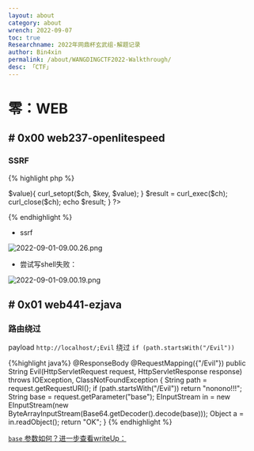 ```yaml
---
layout: about
category: about
wrench: 2022-09-07
toc: true
Researchname: 2022年网鼎杯玄武组-解题记录
author: Bin4xin
permalink: /about/WANGDINGCTF2022-Walkthrough/
desc: 「CTF」
---
```


# 零：WEB

## # 0x00 web237-openlitespeed

### SSRF

{% highlight php %}
<?php
highlight_file(__FILE__);
if (isset($_POST["curl_opt"]) && is_array($_POST["curl_opt"])){
    $ch = curl_init();
    foreach ($_POST["curl_opt"] as $key=>$value){
        curl_setopt($ch, $key, $value);
    }
    $result = curl_exec($ch);
    curl_close($ch);
    echo $result;
}
?>
{% endhighlight %}

- ssrf

![2022-09-01-09.00.26.png]({{site.PicturesLinks_Domain}}/images/2022/09/07/2022-09-01-09.00.26.png)

- 尝试写shell失败：

![2022-09-01-09.00.19.png]({{site.PicturesLinks_Domain}}/images/2022/09/07/2022-09-01-09.00.19.png)

## # 0x01 web441-ezjava

### 路由绕过

payload `http://localhost/;Evil` 绕过 `if (path.startsWith("/Evil"))`

{%highlight java%}
@ResponseBody
@RequestMapping({"/Evil"})
public String Evil(HttpServletRequest request, HttpServletResponse response) throws IOException, ClassNotFoundException {
        String path = request.getRequestURI();
        if (path.startsWith("/Evil"))
        return "nonono!!!";
        String base = request.getParameter("base");
        EInputStream in = new EInputStream(new ByteArrayInputStream(Base64.getDecoder().decode(base)));
        Object a = in.readObject();
        return "OK";
        }
{% endhighlight %}

[`base` 参数如何？进一步查看writeUp：](/about/WANGDINGCTF2022-WEB-ezJava-Walkthrough/)